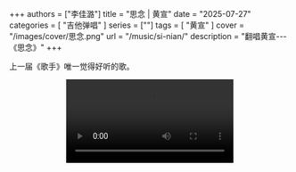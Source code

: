+++
authors = ["李佳潞"]
title = "思念 | 黄宣"
date = "2025-07-27"
categories = [
    "吉他弹唱"
]
series = [""]
tags = [
    "黄宣"
]
cover = "/images/cover/思念.png"
url = "/music/si-nian/"
description = "翻唱黄宣---《思念》"
+++
<!DOCTYPE html>
<html lang="zh-CN">
<head>
    <meta charset="UTF-8">
    <meta name="viewport" content="width=device-width, initial-scale=1.0">
    <link rel="stylesheet" href="/assets/css/styles.css">
    <script src="/assets/js/toc.js"></script>    
</head>
<body>
    <article>
                <p>         上一届《歌手》唯一觉得好听的歌。</p>
            <section>
            <div class="container" style="display: flex; justify-content: center;">
              <video controls style="max-width:100%; height:auto;">
                <source src="https://pub-5b6dc435fbf3499ca474b4b6941cb647.r2.dev/%E6%80%9D%E5%BF%B5.mp4" type="video/mp4">
                您的浏览器不支持 HTML5 视频播放。
              </video>
            </div>
        </section>
    </article>
</body>
</html>